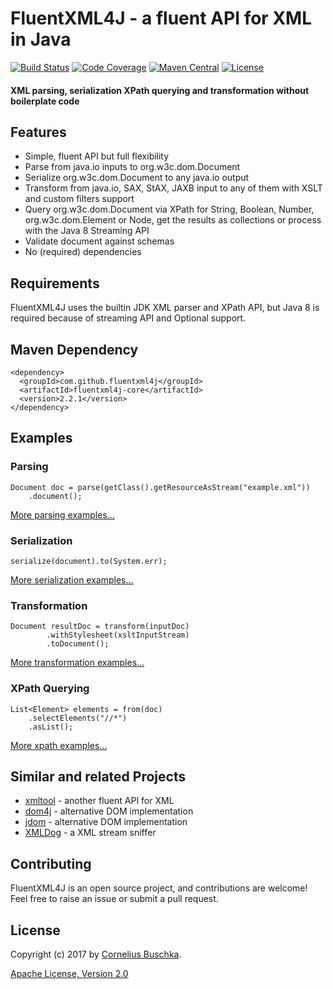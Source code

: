 # FluentXML4J - a fluent API for XML in Java
[![Build Status](https://github.com/fluentxml4j/fluentxml4j/workflows/build/badge.svg)](https://github.com/fluentxml4j/fluentxml4j/actions) [![Code Coverage](https://codecov.io/gh/fluentxml4j/fluentxml4j/branch/master/graph/badge.svg)](https://codecov.io/gh/fluentxml4j/fluentxml4j) [![Maven Central](https://img.shields.io/maven-central/v/com.github.fluentxml4j/fluentxml4j-core.svg)](https://search.maven.org/#search%7Cga%7C1%7Cfluentxml4j-core) [![License](https://img.shields.io/badge/License-Apache%202.0-blue.svg)](https://www.apache.org/licenses/LICENSE-2.0.txt)

#### XML parsing, serialization XPath querying and transformation without boilerplate code

## Features
* Simple, fluent API but full flexibility
* Parse from java.io inputs to org.w3c.dom.Document
* Serialize org.w3c.dom.Document to any java.io output
* Transform from java.io, SAX, StAX, JAXB input to any of them
  with XSLT and custom filters support
* Query org.w3c.dom.Document via XPath for String, Boolean, Number, org.w3c.dom.Element or Node,
  get the results as collections or process with the Java 8 Streaming API
* Validate document against schemas
* No (required) dependencies

## Requirements
FluentXML4J uses the builtin JDK XML parser and XPath API, but Java 8 is required because of streaming API and Optional support.

## Maven Dependency

```
<dependency>
  <groupId>com.github.fluentxml4j</groupId>
  <artifactId>fluentxml4j-core</artifactId>
  <version>2.2.1</version>
</dependency>
```

## Examples

### Parsing
```
Document doc = parse(getClass().getResourceAsStream("example.xml"))
    .document();
```

[More parsing examples...](doc/examples/parsing-examples.md)


### Serialization
```
serialize(document).to(System.err);
```

[More serialization examples...](doc/examples/serialization-examples.md)

### Transformation
```
Document resultDoc = transform(inputDoc)
        .withStylesheet(xsltInputStream)
        .toDocument();
```

[More transformation examples...](doc/examples/transformation-examples.md)

### XPath Querying
```
List<Element> elements = from(doc)
    .selectElements("//*")
    .asList();
```

[More xpath examples...](doc/examples/xpath-examples.md)

## Similar and related Projects
* [xmltool](http://code.mycila.com/xmltool) - another fluent API for XML
* [dom4j](https://dom4j.github.io/) - alternative DOM implementation
* [jdom](http://www.jdom.org/) - alternative DOM implementation
* [XMLDog](https://code.google.com/archive/p/jlibs/wikis/XMLDog.wiki) - a XML stream sniffer

## Contributing
FluentXML4J is an open source project, and contributions are welcome! Feel free to raise an issue or submit a pull request.

## License
Copyright (c) 2017 by [Cornelius Buschka](https://github.com/cbuschka).

[Apache License, Version 2.0](license)

